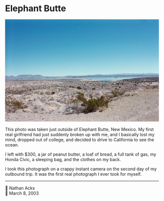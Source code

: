 # Elephant Butte

![A low desert valley stretches down and away towards a line of low mesas in the distance](assets/074df3408a6825876558942cdccddb5e.webp)

This photo was taken just outside of Elephant Butte, New Mexico. My first real girlfriend had just suddenly broken up with me, and I basically lost my mind, dropped out of college, and decided to drive to California to see the ocean.

I left with $300, a jar of peanut butter, a loaf of bread, a full tank of gas, my Honda Civic, a sleeping bag, and the clothes on my back.

I took this photograph on a crappy instant camera on the second day of my outbound trip. It was the first real photograph I ever took for myself.

- - - -

👤 Nathan Acks  
📅 March 8, 2003
